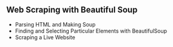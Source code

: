 ## Web Scraping with Beautiful Soup

- Parsing HTML and Making Soup
- Finding and Selecting Particular Elements with BeautifulSoup
- Scraping a Live Website

